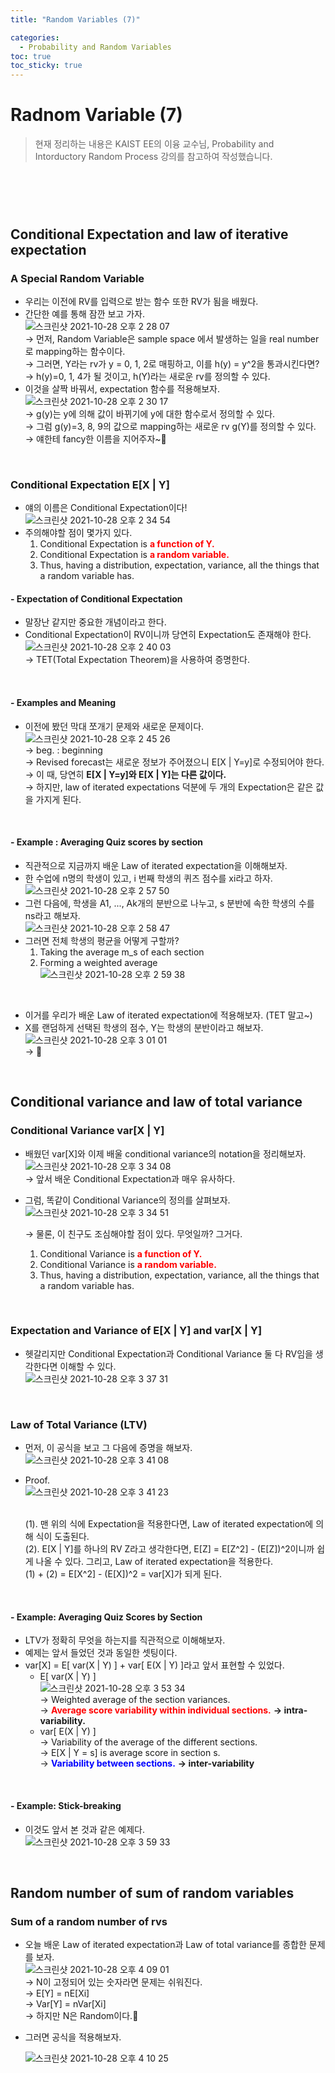 ```yaml
---
title: "Random Variables (7)"

categories:
  - Probability and Random Variables
toc: true
toc_sticky: true
---
```




# Radnom Variable (7)

> 현재 정리하는 내용은 KAIST EE의 이융 교수님, Probability and Intorductory Random Process 강의를 참고하여 작성했습니다.

# <br>

## Conditional Expectation and law of iterative expectation

### A Special Random Variable

- 우리는 이전에 RV를 입력으로 받는 함수 또한 RV가 됨을 배웠다.
- 간단한 예를 통해 잠깐 보고 가자. <br>![스크린샷 2021-10-28 오후 2 28 07](https://user-images.githubusercontent.com/37065429/139205989-accb5d78-e55e-46d5-879d-18037ebeff9c.png)
  <br>
  → 먼저, Random Variable은 sample space 에서 발생하는 일을 real number로 mapping하는 함수이다. <br>
  → 그러면, Y라는 rv가 y = 0, 1, 2로 매핑하고, 이를 h(y) = y^2을 통과시킨다면? <br>
  → h(y)=0, 1, 4가 될 것이고, h(Y)라는 새로운 rv를 정의할 수 있다.
- 이것을 살짝 바꿔서, expectation 함수를 적용해보자.<br>![스크린샷 2021-10-28 오후 2 30 17](https://user-images.githubusercontent.com/37065429/139206023-7420d46f-5f99-46c5-b9a5-4881377d13aa.png)
  <br>
  → g(y)는 y에 의해 값이 바뀌기에 y에 대한 함수로서 정의할 수 있다. <br>
  → 그럼 g(y)=3, 8, 9의 값으로 mapping하는 새로운 rv g(Y)를 정의할 수 있다. <br>
  → 얘한테 fancy한 이름을 지어주자~💩

<br>

### Conditional Expectation E[X &#124; Y]

- 얘의 이름은 Conditional Expectation이다! <br>![스크린샷 2021-10-28 오후 2 34 54](https://user-images.githubusercontent.com/37065429/139206063-e84d70a5-0607-4711-9f44-95106a3a83c9.png)
  <br>
- 주의해야할 점이 몇가지 있다.
  1. Conditional Expectation is <span style="color:red">**a function of Y.**</span>
  2. Conditional Expectation is <span style="color:red">**a random variable.**</span>
  3. Thus, having a distribution, expectation, variance, all the things that a random variable has.
     <br>

#### - Expectation of Conditional Expectation

- 말장난 같지만 중요한 개념이라고 한다.
- Conditional Expectation이 RV이니까 당연히 Expectation도 존재해야 한다. <br>![스크린샷 2021-10-28 오후 2 40 03](https://user-images.githubusercontent.com/37065429/139206086-c113eb66-3a9d-4e54-91d0-806e2f2230ff.png)
  <br>
  → TET(Total Expectation Theorem)을 사용하여 증명한다.



<br>

#### - Examples and Meaning

- 이전에 봤던 막대 쪼개기 문제와 새로운 문제이다.
  ![스크린샷 2021-10-28 오후 2 45 26](https://user-images.githubusercontent.com/37065429/139206110-eddd21b4-34ed-46b5-bc82-6c2bb69e6520.png)<br>
  → beg. : beginning <br>
  → Revised forecast는 새로운 정보가 주어졌으니 E[X &#124; Y=y]로 수정되어야 한다. <br>
  → 이 때, 당연히  **E[X &#124; Y=y]와  E[X &#124; Y]는 다른 값이다.** <br>
  → 하지만, law of iterated expectations 덕분에 두 개의 Expectation은 같은 값을 가지게 된다. <br>

<br>

#### - Example : Averaging Quiz scores by section

- 직관적으로 지금까지 배운 Law of iterated expectation을 이해해보자.
- 한 수업에 n명의 학생이 있고, i 번째 학생의 퀴즈 점수를 xi라고 하자. <br>![스크린샷 2021-10-28 오후 2 57 50](https://user-images.githubusercontent.com/37065429/139206137-2260891f-b518-4ff1-bc12-aac19cf0f2a0.png)
- 그런 다음에, 학생을 A1, ..., Ak개의 분반으로 나누고, s 분반에 속한 학생의 수를 ns라고 해보자.<br>![스크린샷 2021-10-28 오후 2 58 47](https://user-images.githubusercontent.com/37065429/139206155-e08c8811-7105-43b0-bb44-bc215ef2a2c0.png)
- 그러면 전체 학생의 평균을 어떻게 구할까?
  1. Taking the average m_s of each section
  2. Forming a weighted average <br>![스크린샷 2021-10-28 오후 2 59 38](https://user-images.githubusercontent.com/37065429/139206175-446a0b7b-5f6f-40e7-a411-10592a56aaa5.png)

<br>

- 이거를 우리가 배운 Law of iterated expectation에 적용해보자. (TET 말고~)
- X를 랜덤하게 선택된 학생의 점수, Y는 학생의 분반이라고 해보자. <br>![스크린샷 2021-10-28 오후 3 01 01](https://user-images.githubusercontent.com/37065429/139206193-8905ba82-e54e-44a1-b611-f14db79749c8.png)<br>
  → 💩

<br>

## Conditional variance and law of total variance

### Conditional Variance var[X &#124; Y]

- 배웠던 var[X]와 이제 배울 conditional variance의 notation을 정리해보자.<br>![스크린샷 2021-10-28 오후 3 34 08](https://user-images.githubusercontent.com/37065429/139206217-300d5e34-3b60-4dd2-9ae5-3d9c77299166.png)<br>
  → 앞서 배운 Conditional Expectation과 매우 유사하다.
  
- 그럼, 똑같이 Conditional Variance의 정의를 살펴보자.<br>![스크린샷 2021-10-28 오후 3 34 51](https://user-images.githubusercontent.com/37065429/139206233-16cb1c46-7e09-41e1-9e78-6dfe1facc5c3.png)<br>
  
  → 물론, 이 친구도 조심해야할 점이 있다. 무엇일까? 그거다.
  
  1. Conditional Variance is <span style="color:red">**a function of Y.**</span>
  2. Conditional Variance is <span style="color:red">**a random variable.**</span>
  3. Thus, having a distribution, expectation, variance, all the things that a random variable has.

<br>

### Expectation and Variance of E[X &#124; Y] and var[X &#124; Y]

- 헷갈리지만 Conditional Expectation과 Conditional Variance 둘 다 RV임을 생각한다면 이해할 수 있다.<br>![스크린샷 2021-10-28 오후 3 37 31](https://user-images.githubusercontent.com/37065429/139206265-48cf07c0-df63-4540-966c-80260f25c1fa.png)<br>

<br>

### Law of Total Variance (LTV)

- 먼저, 이 공식을 보고 그 다음에 증명을 해보자.<br>![스크린샷 2021-10-28 오후 3 41 08](https://user-images.githubusercontent.com/37065429/139206274-72bae702-0247-478c-9b85-07f51318a02d.png)<br>
  
- Proof.<br>![스크린샷 2021-10-28 오후 3 41 23](https://user-images.githubusercontent.com/37065429/139206300-5caa0953-0f3a-4116-91ad-53731b0dd5b3.png)
  
  <br>
  (1).  맨 위의 식에 Expectation을 적용한다면, Law of iterated expectation에 의해 식이 도출된다.<br>
  (2).  E[X &#124; Y]를 하나의 RV Z라고 생각한다면, E[Z] = E[Z^2] - (E[Z])^2이니까 쉽게 나올 수 있다. 그리고, Law of iterated expectation을 적용한다. <br>
  (1) + (2) = E[X^2] - (E[X])^2 = var[X]가 되게 된다. <br>

<br>

#### - Example: Averaging Quiz Scores by Section

- LTV가 정확히 무엇을 하는지를 직관적으로 이해해보자.
- 예제는 앞서 들었던 것과 동일한 셋팅이다.
- var[X] = E[ var(X &#124; Y) ] + var[ E(X &#124; Y) ]라고 앞서 표현할 수 있었다.
  - E[ var(X &#124; Y) ] <br>![스크린샷 2021-10-28 오후 3 53 34](https://user-images.githubusercontent.com/37065429/139206330-fc40a614-1473-4baa-9f19-847e93040f4a.png)<br>
    → Weighted average of the section variances. <br>
    → <span style="color:red">**Average score variability within individual sections.**</span> **→ intra-variability.**
  - var[ E(X &#124; Y) ] <br>
    → Variability of the average of the different sections. <br>
    → E[X &#124; Y = s] is average score in section s. <br>
    → <span style="color:blue">**Variability between sections.**</span> **→ inter-variability**<br>

<br>

#### - Example: Stick-breaking

- 이것도 앞서 본 것과 같은 예제다.<br>![스크린샷 2021-10-28 오후 3 59 33](https://user-images.githubusercontent.com/37065429/139206350-32717787-c071-4727-9e54-858838570ab2.png)<br>



<br>

## Random number of sum of random variables

### Sum of a random number of rvs

- 오늘 배운 Law of iterated expectation과 Law of total variance를 종합한 문제를 보자.<br>![스크린샷 2021-10-28 오후 4 09 01](https://user-images.githubusercontent.com/37065429/139206367-bfcca26e-5897-49c9-a7fe-3ebb4c01603b.png)
  <br>
  → N이 고정되어 있는 숫자라면 문제는 쉬워진다. <br>
  → E[Y] = nE[Xi] <br>
  → Var[Y] = nVar[Xi]<br>
  → 하지만 N은 Random이다.💩

- 그러면 공식을 적용해보자.<br>

  ![스크린샷 2021-10-28 오후 4 10 25](https://user-images.githubusercontent.com/37065429/139206384-b066ea14-348e-47a0-9f7a-7d1b5325a46d.png)<br>













